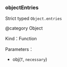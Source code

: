 
### objectEntries


Strict typed `Object.entries`

@category Object


Kind：Function


Parameters：

- obj(`T`, `necessary`) 


